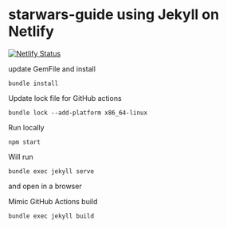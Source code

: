 # starwars-guide using Jekyll on Netlify

[![Netlify Status](https://api.netlify.com/api/v1/badges/0a8dd93e-19c6-40be-8740-608c8e70377f/deploy-status)](https://app.netlify.com/projects/starwars-guide-lozzi/deploys)

update GemFile and install

`bundle install`

Update lock file for GitHub actions

`bundle lock --add-platform x86_64-linux`

Run locally

`npm start`

Will run

  `bundle exec jekyll serve`

  and open in a browser

Mimic GitHub Actions build

`bundle exec jekyll build`
